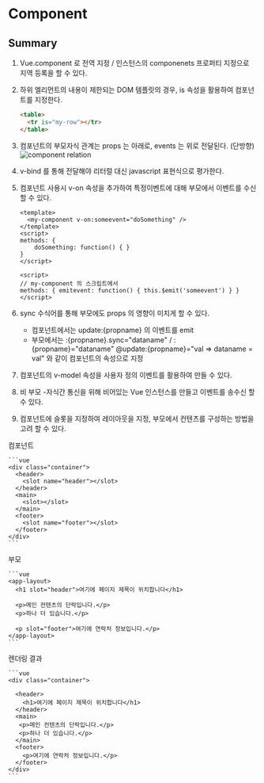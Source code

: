 # Component

## Summary

1.  Vue.component 로 전역 지정 / 인스턴스의 componenets 프로퍼티 지정으로 지역 등록을 할 수 있다.
2.  하위 엘리먼트의 내용이 제한되는 DOM 템플릿의 경우, is 속성을 활용하여 컴포넌트를 지정한다.

    ```html
    <table>
      <tr is="my-row"></tr>
    </table>
    ```

3.  컴포넌트의 부모자식 관계는 props 는 아래로, events 는 위로 전달된다. (단방향)
    ![component relation](https://kr.vuejs.org/images/props-events.png)
4.  v-bind 를 통해 전달해야 리터럴 대신 javascript 표현식으로 평가한다.
5.  컴포넌트 사용시 v-on 속성을 추가하여 특정이벤트에 대해 부모에서 이벤트를 수신할 수 있다.

    ```vue
    <template>
      <my-component v-on:someevent="doSomething" />
    </template>
    <script>
    methods: {
        doSomething: function() { }
    }
    </script>
    ```

    ```vue
    <script>
    // my-component 의 스크립트에서
    methods: { emitevent: function() { this.$emit('someevent') } }
    </script>
    ```

6.  sync 수식어를 통해 부모에도 props 의 영향이 미치게 할 수 있다.

    - 컴포넌트에서는 update:{propname} 의 이벤트를 emit
    - 부모에서는 :{propname}.sync="dataname" / :{propname}="dataname" @update:{propname}="val => dataname = val" 와 같이 컴포넌트의 속성으로 지정

7.  컴포넌트의 v-model 속성을 사용자 정의 이벤트를 활용하여 만들 수 있다.
8.  비 부모 -자식간 통신을 위해 비어있는 Vue 인스턴스를 만들고 이벤트를 송수신 할 수 있다.
9.  컴포넌트에 슬롯을 지정하여 레이아웃을 지정, 부모에서 컨텐츠를 구성하는 방법을 고려 할 수 있다.

컴포넌트

    ```vue
    <div class="container">
      <header>
        <slot name="header"></slot>
      </header>
      <main>
        <slot></slot>
      </main>
      <footer>
        <slot name="footer"></slot>
      </footer>
    </div>
    ```

부모

    ```vue
    <app-layout>
      <h1 slot="header">여기에 페이지 제목이 위치합니다</h1>

      <p>메인 컨텐츠의 단락입니다.</p>
      <p>하나 더 있습니다.</p>

      <p slot="footer">여기에 연락처 정보입니다.</p>
    </app-layout>
    ```

렌더링 결과

    ```vue
    <div class="container">

      <header>
        <h1>여기에 페이지 제목이 위치합니다</h1>
      </header>
      <main>
       <p>메인 컨텐츠의 단락입니다.</p>
       <p>하나 더 있습니다.</p>
      </main>
      <footer>
        <p>여기에 연락처 정보입니다.</p>
      </footer>
    </div>
    ```
